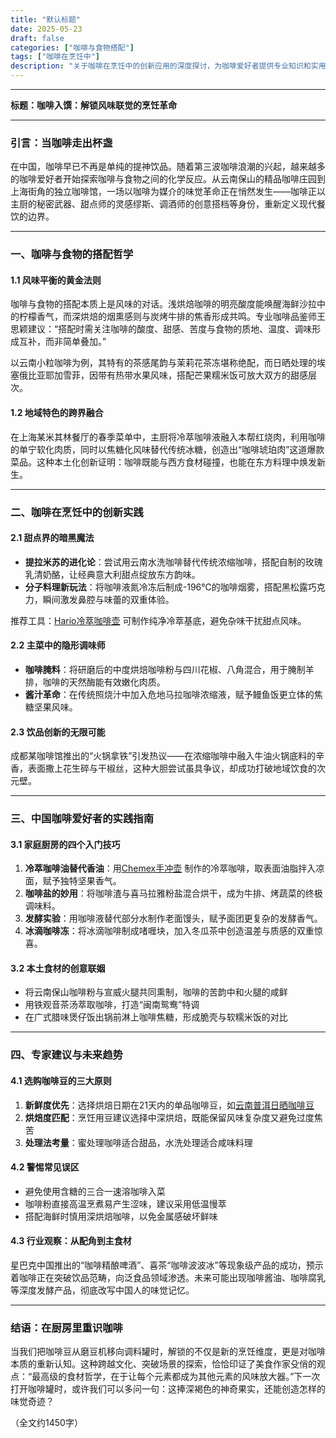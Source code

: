 ```yaml
---
title: "默认标题"
date: 2025-05-23
draft: false
categories: ["咖啡与食物搭配"]
tags: ["咖啡在烹饪中"]
description: "关于咖啡在烹饪中的创新应用的深度探讨，为咖啡爱好者提供专业知识和实用指南。"
---
```


---
**标题：咖啡入馔：解锁风味联觉的烹饪革命**

---

### 引言：当咖啡走出杯盏

在中国，咖啡早已不再是单纯的提神饮品。随着第三波咖啡浪潮的兴起，越来越多的咖啡爱好者开始探索咖啡与食物之间的化学反应。从云南保山的精品咖啡庄园到上海街角的独立咖啡馆，一场以咖啡为媒介的味觉革命正在悄然发生——咖啡正以主厨的秘密武器、甜点师的灵感缪斯、调酒师的创意搭档等身份，重新定义现代餐饮的边界。

---

### 一、咖啡与食物的搭配哲学

#### 1.1 风味平衡的黄金法则
咖啡与食物的搭配本质上是风味的对话。浅烘焙咖啡的明亮酸度能唤醒海鲜沙拉中的柠檬香气，而深烘焙的烟熏感则与炭烤牛排的焦香形成共鸣。专业咖啡品鉴师王思颖建议：“搭配时需关注咖啡的酸度、甜感、苦度与食物的质地、温度、调味形成互补，而非简单叠加。”

以云南小粒咖啡为例，其特有的茶感尾韵与茉莉花茶冻堪称绝配，而日晒处理的埃塞俄比亚耶加雪菲，因带有热带水果风味，搭配芒果糯米饭可放大双方的甜感层次。

#### 1.2 地域特色的跨界融合
在上海某米其林餐厅的春季菜单中，主厨将冷萃咖啡液融入本帮红烧肉，利用咖啡的单宁软化肉质，同时以焦糖化风味替代传统冰糖，创造出“咖啡琥珀肉”这道爆款菜品。这种本土化创新证明：咖啡既能与西方食材碰撞，也能在东方料理中焕发新生。

---

### 二、咖啡在烹饪中的创新实践

#### 2.1 甜点界的暗黑魔法
- **提拉米苏的进化论**：尝试用云南水洗咖啡替代传统浓缩咖啡，搭配自制的玫瑰乳清奶酪，让经典意大利甜点绽放东方韵味。
- **分子料理新玩法**：将咖啡液氮冷冻后制成-196℃的咖啡烟雾，搭配黑松露巧克力，瞬间激发鼻腔与味蕾的双重体验。

推荐工具：[Hario冷萃咖啡壶](https://www.amazon.com/s?k=Hario%E5%86%B7%E8%90%83%E5%92%96%E5%95%A1%E5%A3%B6&tag=coffeeprism-20) 可制作纯净冷萃基底，避免杂味干扰甜点风味。

#### 2.2 主菜中的隐形调味师
- **咖啡腌料**：将研磨后的中度烘焙咖啡粉与四川花椒、八角混合，用于腌制羊排，咖啡的天然酶能有效嫩化肉质。
- **酱汁革命**：在传统照烧汁中加入危地马拉咖啡浓缩液，赋予鳗鱼饭更立体的焦糖坚果风味。

#### 2.3 饮品创新的无限可能
成都某咖啡馆推出的“火锅拿铁”引发热议——在浓缩咖啡中融入牛油火锅底料的辛香，表面撒上花生碎与干椒丝，这种大胆尝试虽具争议，却成功打破地域饮食的次元壁。

---

### 三、中国咖啡爱好者的实践指南

#### 3.1 家庭厨房的四个入门技巧
1. **冷萃咖啡油替代香油**：用[Chemex手冲壶](https://www.amazon.com/s?k=Chemex%E6%89%8B%E5%86%B2%E5%A3%B6&tag=coffeeprism-20) 制作的冷萃咖啡，取表面油脂拌入凉面，赋予独特坚果香气。
2. **咖啡盐的妙用**：将咖啡渣与喜马拉雅粉盐混合烘干，成为牛排、烤蔬菜的终极调味料。
3. **发酵实验**：用咖啡液替代部分水制作老面馒头，赋予面团更复杂的发酵香气。
4. **冰滴咖啡冻**：将冰滴咖啡制成啫喱块，加入冬瓜茶中创造温差与质感的双重惊喜。

#### 3.2 本土食材的创意联姻
- 将云南保山咖啡粉与宣威火腿共同熏制，咖啡的苦韵中和火腿的咸鲜
- 用铁观音茶汤萃取咖啡，打造“闽南鸳鸯”特调
- 在广式腊味煲仔饭出锅前淋上咖啡焦糖，形成脆壳与软糯米饭的对比

---

### 四、专家建议与未来趋势

#### 4.1 选购咖啡豆的三大原则
1. **新鲜度优先**：选择烘焙日期在21天内的单品咖啡豆，如[云南普洱日晒咖啡豆](https://www.amazon.com/s?k=%E4%BA%91%E5%8D%97%E6%99%AE%E6%B4%B1%E6%97%A5%E6%99%92%E5%92%96%E5%95%A1%E8%B1%86&tag=coffeeprism-20)
2. **烘焙度匹配**：烹饪用豆建议选择中深烘焙，既能保留风味复杂度又避免过度焦苦
3. **处理法考量**：蜜处理咖啡适合甜品，水洗处理适合咸味料理

#### 4.2 警惕常见误区
- 避免使用含糖的三合一速溶咖啡入菜
- 咖啡粉直接高温烹煮易产生涩味，建议采用低温慢萃
- 搭配海鲜时慎用深烘焙咖啡，以免金属感破坏鲜味

#### 4.3 行业观察：从配角到主食材
星巴克中国推出的“咖啡精酿啤酒”、喜茶“咖啡波波冰”等现象级产品的成功，预示着咖啡正在突破饮品范畴，向泛食品领域渗透。未来可能出现咖啡酱油、咖啡腐乳等深度发酵产品，彻底改写中国人的味觉记忆。

---

### 结语：在厨房里重识咖啡

当我们把咖啡豆从磨豆机移向调料罐时，解锁的不仅是新的烹饪维度，更是对咖啡本质的重新认知。这种跨越文化、突破场景的探索，恰恰印证了美食作家殳俏的观点：“最高级的食材哲学，在于让每个元素都成为其他元素的风味放大器。”下一次打开咖啡罐时，或许我们可以多问一句：这捧深褐色的神奇果实，还能创造怎样的味觉奇迹？

（全文约1450字）